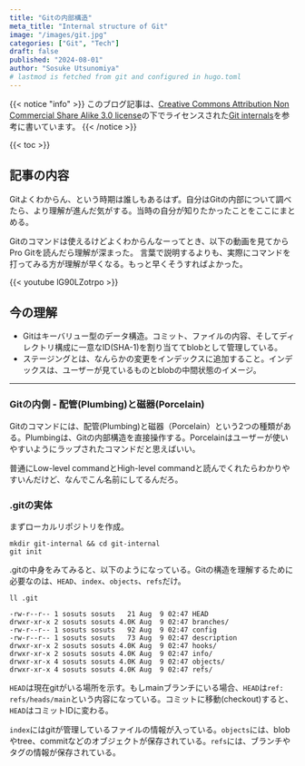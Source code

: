 ```yaml
---
title: "Gitの内部構造"
meta_title: "Internal structure of Git"
image: "/images/git.jpg"
categories: ["Git", "Tech"]
draft: false
published: "2024-08-01"
author: "Sosuke Utsunomiya"
# lastmod is fetched from git and configured in hugo.toml
---
```


{{< notice "info" >}}
このブログ記事は、[Creative Commons Attribution Non Commercial Share Alike 3.0 license](https://creativecommons.org/licenses/by-nc-sa/3.0/)の下でライセンスされた[Git internals](https://git-scm.com/book/ja/v2)を参考に書いています。
{{< /notice >}}

{{< toc >}}

## 記事の内容

Gitよくわからん、という時期は誰しもあるはず。自分はGitの内部について調べたら、より理解が進んだ気がする。当時の自分が知りたかったことをここにまとめる。

Gitのコマンドは使えるけどよくわからんなーってとき、以下の動画を見てからPro Gitを読んだら理解が深まった。
言葉で説明するよりも、実際にコマンドを打ってみる方が理解が早くなる。もっと早くそうすればよかった。

{{< youtube lG90LZotrpo >}}

## 今の理解

- Gitはキーバリュー型のデータ構造。コミット、ファイルの内容、そしてディレクトリ構成に一意なID(SHA-1)を割り当ててblobとして管理している。
- ステージングとは、なんらかの変更をインデックスに追加すること。インデックスは、ユーザーが見ているものとblobの中間状態のイメージ。

---

### Gitの内側 - 配管(Plumbing)と磁器(Porcelain)

Gitのコマンドには、配管(Plumbing)と磁器（Porcelain）という2つの種類がある。Plumbingは、Gitの内部構造を直接操作する。Porcelainはユーザーが使いやすいようにラップされたコマンドだと思えばいい。

普通にLow-level commandとHigh-level commandと読んでくれたらわかりやすいんだけど、なんでこん名前にしてるんだろ。

### .gitの実体

まずローカルリポジトリを作成。
```fish
mkdir git-internal && cd git-internal
git init
```

.gitの中身をみてみると、以下のようになっている。Gitの構造を理解するために必要なのは、`HEAD`、`index`、`objects`、`refs`だけ。

```fish
ll .git

-rw-r--r-- 1 sosuts sosuts   21 Aug  9 02:47 HEAD
drwxr-xr-x 2 sosuts sosuts 4.0K Aug  9 02:47 branches/
-rw-r--r-- 1 sosuts sosuts   92 Aug  9 02:47 config
-rw-r--r-- 1 sosuts sosuts   73 Aug  9 02:47 description
drwxr-xr-x 2 sosuts sosuts 4.0K Aug  9 02:47 hooks/
drwxr-xr-x 2 sosuts sosuts 4.0K Aug  9 02:47 info/
drwxr-xr-x 4 sosuts sosuts 4.0K Aug  9 02:47 objects/
drwxr-xr-x 4 sosuts sosuts 4.0K Aug  9 02:47 refs/
```

`HEAD`は現在gitがいる場所を示す。もしmainブランチにいる場合、`HEAD`は`ref: refs/heads/main`という内容になっている。コミットに移動(checkout)すると、`HEAD`はコミットIDに変わる。

`index`にはgitが管理しているファイルの情報が入っている。`objects`には、blobやtree、commitなどのオブジェクトが保存されている。`refs`には、ブランチやタグの情報が保存されている。
